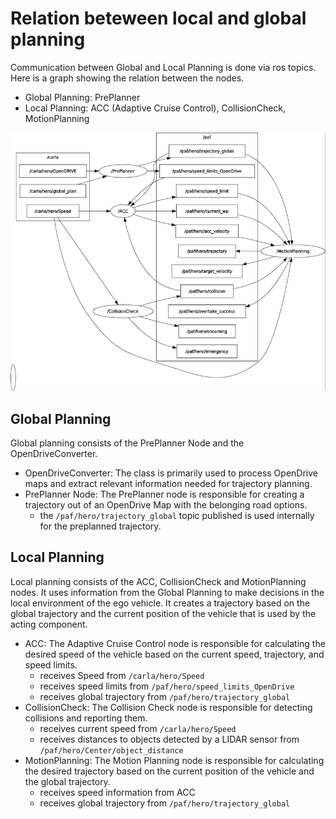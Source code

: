 # Relation beteween local and global planning

Communication between Global and Local Planning is done via ros topics. Here is a graph showing the relation between the nodes.

- Global Planning: PrePlanner
- Local Planning: ACC (Adaptive Cruise Control), CollisionCheck, MotionPlanning

![Graph relation](/doc/assets/research_assets/planning_internal.png)

## Global Planning

Global planning consists of the PrePlanner Node and the OpenDriveConverter.

- OpenDriveConverter: The class is primarily used to process OpenDrive maps and extract relevant information needed for trajectory planning.
- PrePlanner Node: The PrePlanner node is responsible for creating a trajectory out of an OpenDrive Map with the belonging road options.
  - the `/paf/hero/trajectory_global` topic published is used internally for the preplanned trajectory.

## Local Planning

Local planning consists of the ACC, CollisionCheck and MotionPlanning nodes. It uses information from the Global Planning to make decisions in the local environment of the ego vehicle.
It creates a trajectory based on the global trajectory and the current position of the vehicle that is used by the acting component.

- ACC: The Adaptive Cruise Control node is responsible for calculating the desired speed of the vehicle based on the current speed, trajectory, and speed limits.
  - receives Speed from `/carla/hero/Speed`
  - receives speed limits from `/paf/hero/speed_limits_OpenDrive`
  - receives global trajectory from `/paf/hero/trajectory_global`
- CollisionCheck: The Collision Check node is responsible for detecting collisions and reporting them.
  - receives current speed from `/carla/hero/Speed`
  - receives distances to objects detected by a LIDAR sensor from `/paf/hero/Center/object_distance`
- MotionPlanning: The Motion Planning node is responsible for calculating the desired trajectory based on the current position of the vehicle and the global trajectory.
  - receives speed information from ACC
  - receives global trajectory from `/paf/hero/trajectory_global`
  